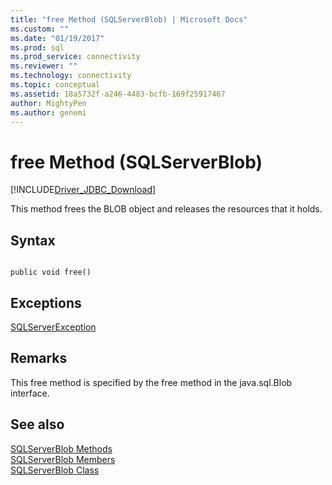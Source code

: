 ```yaml
---
title: "free Method (SQLServerBlob) | Microsoft Docs"
ms.custom: ""
ms.date: "01/19/2017"
ms.prod: sql
ms.prod_service: connectivity
ms.reviewer: ""
ms.technology: connectivity
ms.topic: conceptual
ms.assetid: 18a5732f-a246-4483-bcfb-169f25917467
author: MightyPen
ms.author: genemi
---
```

# free Method (SQLServerBlob)
[!INCLUDE[Driver_JDBC_Download](../../../includes/driver_jdbc_download.md)]

  This method frees the BLOB object and releases the resources that it holds.  
  
## Syntax  
  
```  
  
public void free()  
```  
  
## Exceptions  
 [SQLServerException](../../../connect/jdbc/reference/sqlserverexception-class.md)  
  
## Remarks  
 This free method is specified by the free method in the java.sql.Blob interface.  
  
## See also  
 [SQLServerBlob Methods](../../../connect/jdbc/reference/sqlserverblob-methods.md)   
 [SQLServerBlob Members](../../../connect/jdbc/reference/sqlserverblob-members.md)   
 [SQLServerBlob Class](../../../connect/jdbc/reference/sqlserverblob-class.md)  
  
  
